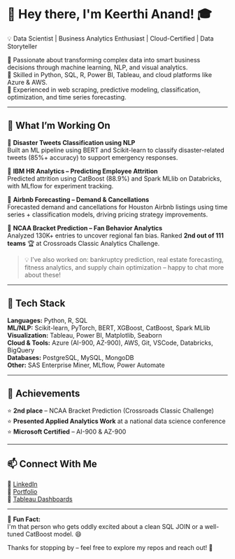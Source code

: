 # 👋 Hey there, I'm Keerthi Anand! 🎓  
💡 Data Scientist | Business Analytics Enthusiast | Cloud-Certified | Data Storyteller  

🔹 Passionate about transforming complex data into smart business decisions through machine learning, NLP, and visual analytics.  
🔹 Skilled in Python, SQL, R, Power BI, Tableau, and cloud platforms like Azure & AWS.  
🔹 Experienced in web scraping, predictive modeling, classification, optimization, and time series forecasting.

---

## 🚀 What I’m Working On

🔹 **Disaster Tweets Classification using NLP**  
Built an ML pipeline using BERT and Scikit-learn to classify disaster-related tweets (85%+ accuracy) to support emergency responses.

🔹 **IBM HR Analytics – Predicting Employee Attrition**  
Predicted attrition using CatBoost (88.9%) and Spark MLlib on Databricks, with MLflow for experiment tracking.

🔹 **Airbnb Forecasting – Demand & Cancellations**  
Forecasted demand and cancellations for Houston Airbnb listings using time series + classification models, driving pricing strategy improvements.

🔹 **NCAA Bracket Prediction – Fan Behavior Analytics**  
Analyzed 130K+ entries to uncover regional fan bias. Ranked **2nd out of 111 teams** 🏆 at Crossroads Classic Analytics Challenge.

> 💡 I’ve also worked on: bankruptcy prediction, real estate forecasting, fitness analytics, and supply chain optimization – happy to chat more about these!

---

## 🧰 Tech Stack

**Languages:** Python, R, SQL  
**ML/NLP:** Scikit-learn, PyTorch, BERT, XGBoost, CatBoost, Spark MLlib  
**Visualization:** Tableau, Power BI, Matplotlib, Seaborn  
**Cloud & Tools:** Azure (AI-900, AZ-900), AWS, Git, VSCode, Databricks, BigQuery  
**Databases:** PostgreSQL, MySQL, MongoDB  
**Other:** SAS Enterprise Miner, MLflow, Power Automate  

---

## 🏅 Achievements

⭐ **2nd place** – NCAA Bracket Prediction (Crossroads Classic Challenge)  
⭐ **Presented Applied Analytics Work** at a national data science conference  
⭐ **Microsoft Certified** – AI-900 & AZ-900  

---

## 📫 Connect With Me

🔗 [LinkedIn]((https://www.linkedin.com/in/keerthi-anand-ka/))  
🔗 [Portfolio](keerthianand2023.wixsite.com/profile)  
🔗 [Tableau Dashboards](https://public.tableau.com/app/profile/subbaiah.veeramani/viz/CCACDashboard-TeamDataCurry/1_EDAKPIs) 

---

🌟 **Fun Fact:**  
I'm that person who gets oddly excited about a clean SQL JOIN or a well-tuned CatBoost model. 😄

Thanks for stopping by – feel free to explore my repos and reach out! 🙌
